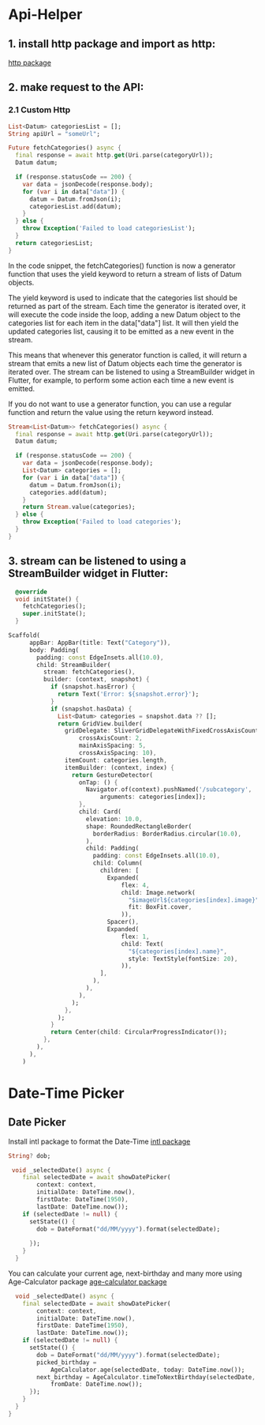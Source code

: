 # Api-Helper

## 1. install http package and import as http:
[http package](https://pub.dev/packages/http)

## 2. make request to the API:

### 2.1 Custom Http
``` dart
List<Datum> categoriesList = [];
String apiUrl = "someUrl";

Future fetchCategories() async {
  final response = await http.get(Uri.parse(categoryUrl));
  Datum datum;

  if (response.statusCode == 200) {
    var data = jsonDecode(response.body);
    for (var i in data["data"]) {
      datum = Datum.fromJson(i);
      categoriesList.add(datum);
    }
  } else {
    throw Exception('Failed to load categoriesList');
  }
  return categoriesList;
}
```
In the code snippet, the fetchCategories() function is now a generator function that uses the yield keyword to return a stream of lists of Datum objects.

The yield keyword is used to indicate that the categories list should be returned as part of the stream. Each time the generator is iterated over, it will execute the code inside the loop, adding a new Datum object to the categories list for each item in the data["data"] list. It will then yield the updated categories list, causing it to be emitted as a new event in the stream.

This means that whenever this generator function is called, it will return a stream that emits a new list of Datum objects each time the generator is iterated over. The stream can be listened to using a StreamBuilder widget in Flutter, for example, to perform some action each time a new event is emitted.


If you do not want to use a generator function, you can use a regular function and return the value using the return keyword instead.

```dart
Stream<List<Datum>> fetchCategories() async {
  final response = await http.get(Uri.parse(categoryUrl));
  Datum datum;

  if (response.statusCode == 200) {
    var data = jsonDecode(response.body);
    List<Datum> categories = [];
    for (var i in data["data"]) {
      datum = Datum.fromJson(i);
      categories.add(datum);
    }
    return Stream.value(categories);
  } else {
    throw Exception('Failed to load categories');
  }
}
```
## 3. stream can be listened to using a StreamBuilder widget in Flutter:

```dart
  @override
  void initState() {
    fetchCategories();
    super.initState();
  }
```
```dart
Scaffold(
      appBar: AppBar(title: Text("Category")),
      body: Padding(
        padding: const EdgeInsets.all(10.0),
        child: StreamBuilder(
          stream: fetchCategories(),
          builder: (context, snapshot) {
            if (snapshot.hasError) {
              return Text('Error: ${snapshot.error}');
            }
            if (snapshot.hasData) {
              List<Datum> categories = snapshot.data ?? [];
              return GridView.builder(
                gridDelegate: SliverGridDelegateWithFixedCrossAxisCount(
                    crossAxisCount: 2,
                    mainAxisSpacing: 5,
                    crossAxisSpacing: 10),
                itemCount: categories.length,
                itemBuilder: (context, index) {
                  return GestureDetector(
                    onTap: () {
                      Navigator.of(context).pushNamed('/subcategory',
                          arguments: categories[index]);
                    },
                    child: Card(
                      elevation: 10.0,
                      shape: RoundedRectangleBorder(
                        borderRadius: BorderRadius.circular(10.0),
                      ),
                      child: Padding(
                        padding: const EdgeInsets.all(10.0),
                        child: Column(
                          children: [
                            Expanded(
                                flex: 4,
                                child: Image.network(
                                  "$imageUrl${categories[index].image}",
                                  fit: BoxFit.cover,
                                )),
                            Spacer(),
                            Expanded(
                                flex: 1,
                                child: Text(
                                  "${categories[index].name}",
                                  style: TextStyle(fontSize: 20),
                                )),
                          ],
                        ),
                      ),
                    ),
                  );
                },
              );
            }
            return Center(child: CircularProgressIndicator());
          },
        ),
      ),
    )
```

# Date-Time Picker

## Date Picker

Install intl package to format the Date-Time
[intl package](https://pub.dev/packages/intl)

``` dart
String? dob;

 void _selectedDate() async {
    final selectedDate = await showDatePicker(
        context: context,
        initialDate: DateTime.now(),
        firstDate: DateTime(1950),
        lastDate: DateTime.now());
    if (selectedDate != null) {
      setState(() {
        dob = DateFormat("dd/MM/yyyy").format(selectedDate);
        
      });
    }
  }
```
You can calculate your current age, next-birthday and many more using Age-Calculator package
[age-calculator package](https://pub.dev/packages/age_calculator/example)


``` dart
  void _selectedDate() async {
    final selectedDate = await showDatePicker(
        context: context,
        initialDate: DateTime.now(),
        firstDate: DateTime(1950),
        lastDate: DateTime.now());
    if (selectedDate != null) {
      setState(() {
        dob = DateFormat("dd/MM/yyyy").format(selectedDate);
        picked_birthday =
            AgeCalculator.age(selectedDate, today: DateTime.now());
        next_birthday = AgeCalculator.timeToNextBirthday(selectedDate,
            fromDate: DateTime.now());
      });
    }
  }
}

```
